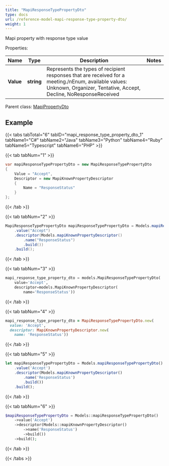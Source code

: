 ```yaml
---
title: "MapiResponseTypePropertyDto"
type: docs
url: /reference-model-mapi-response-type-property-dto/
weight: 1
---
```

Mapi property with response type value             

Properties:

Name | Type | Description | Notes
---- | ---- | ----------- | -----
**Value** | **string** | Represents the types of recipient responses that are received for a meeting./nEnum, available values: Unknown, Organizer, Tentative, Accept, Decline, NoResponseReceived | 

Parent class: [MapiPropertyDto](/email/reference-model-mapi-property-dto/)

## Example

{{< tabs tabTotal="6" tabID="mapi_response_type_property_dto_1" tabName1="C#" tabName2="Java" tabName3="Python" tabName4="Ruby" tabName5="Typescript" tabName6="PHP" >}}

{{< tab tabNum="1" >}}

```csharp
var mapiResponseTypePropertyDto = new MapiResponseTypePropertyDto
{
    Value = "Accept",
    Descriptor = new MapiKnownPropertyDescriptor
    {
        Name = "ResponseStatus"
    }
};
```

{{< /tab >}}

{{< tab tabNum="2" >}}

```java
MapiResponseTypePropertyDto mapiResponseTypePropertyDto = Models.mapiResponseTypePropertyDto()
    .value("Accept")
    .descriptor(Models.mapiKnownPropertyDescriptor()
        .name("ResponseStatus")
        .build())
    .build();
```

{{< /tab >}}

{{< tab tabNum="3" >}}

```python
mapi_response_type_property_dto = models.MapiResponseTypePropertyDto(
    value='Accept',
    descriptor=models.MapiKnownPropertyDescriptor(
        name='ResponseStatus'))
```

{{< /tab >}}

{{< tab tabNum="4" >}}

```ruby
mapi_response_type_property_dto = MapiResponseTypePropertyDto.new(
  value: 'Accept',
  descriptor: MapiKnownPropertyDescriptor.new(
    name: 'ResponseStatus'))
```

{{< /tab >}}

{{< tab tabNum="5" >}}

```typescript
let mapiResponseTypePropertyDto = Models.mapiResponseTypePropertyDto()
    .value('Accept')
    .descriptor(Models.mapiKnownPropertyDescriptor()
        .name('ResponseStatus')
        .build())
    .build();
```

{{< /tab >}}

{{< tab tabNum="6" >}}

```php
$mapiResponseTypePropertyDto = Models::mapiResponseTypePropertyDto()
    ->value('Accept')
    ->descriptor(Models::mapiKnownPropertyDescriptor()
        ->name('ResponseStatus')
        ->build())
    ->build();
```

{{< /tab >}}

{{< /tabs >}}

